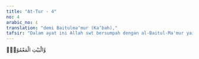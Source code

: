 ```yaml
---
title: "At-Tur - 4"
no: 4
arabic_no: ٤
translation: "demi Baitulma‘mur (Ka‘bah),"
tafsir: "Dalam ayat ini Allah swt bersumpah dengan al-Baitul-Ma'mur yaitu sebuah rumah di langit yang ketujuh yang setiap harinya dimasuki oleh 70 ribu malaikat untuk tawaf atau salat. Mereka telah masuk ke sana tidak akan kembali untuk selamanya. Hal ini ditegaskan dalam hadis Isra' yaitu: \"Terdapat dalam Sahih al-Bukhari dan Sahih Muslim bahwa Rasulullah saw bersabda dalam hadis tentang Isra' sesudah melampaui langit ketujuh, kemudian aku diangkat ke Baitulma'mur, tiba-tiba di sana kulihat 70.000 malaikat masuk setiap hari dan mereka tidak akan kembali lagi setelah itu. (Riwayat al-Bukhari dan Muslim) \n\nMaksud hadis di atas bahwa para malaikat itu beribadat dan melakukan tawaf di sana (Baitulma'mur) seperti halnya manusia di bumi, melakukan tawaf di Ka'bah Mekah. Begitulah keadaan para malaikat itu. Kemudian Qatadah, Rabi' bin Anas dan as-Suddi berkata, bahwa Rasulullah saw pada suatu hari berkata kepada para sahabat: \n\n\"Tahukah kamu apakah Baitulma'mur itu? Mereka menjawab, \"Allah dan Rasul-Nya lebih mengetahui\" Rasulullah berkata, \"Baitulma'mur ialah sebuah masjid di langit yang searah dengan Ka'bah dan apabila (seseorang dari sana) jatuh, maka akan jatuh di atas Ka'bah, di sana salat 70.000 malaikat setiap hari; apabila mereka keluar dari sana, tidak akan kembali lagi.\" (Riwayat Ibnu Jarir)"
---
```


وَّالْبَيْتِ الْمَعْمُوْرِۙ  
